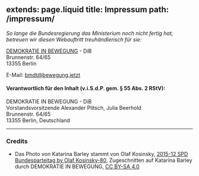 extends: page.liquid
title: Impressum
path: /impressum/
---

_So lange die Bundesregierung das Ministerium noch nicht fertig hat, betreuen wir diesen Webauftritt treuhändlerisch für sie:_

[DEMOKRATIE IN BEWEGUNG](https://bewegung.jetzt/) - DiB<br/>
Brunnenstr. 64/65<br/>
13355 Berlin

E-Mail: <bmdt@bewegung.jetzt>


#### Verantwortlich für den Inhalt (v.i.S.d.P. gem. § 55 Abs. 2 RStV):

DEMOKRATIE IN BEWEGUNG - DiB<br/>
Vorstandsvorsitzende Alexander Plitsch, Julia Beerhold<br/>
Brunnenstr. 64/65<br/>
13355 Berlin, Deutschland

----

### Credits

 - Das Photo von Katarina Barley stammt von Olaf Kosinsky, <a href="https://commons.wikimedia.org/wiki/File:2015-12_SPD_Bundesparteitag_by_Olaf_Kosinsky-80.jpg">2015-12 SPD Bundesparteitag by Olaf Kosinsky-80</a>, Zugeschnitten auf Katarina Barley durch DEMOKRATIE IN BEWEGUNG, <a href="https://creativecommons.org/licenses/by-sa/4.0/legalcode">CC BY-SA 4.0</a> 